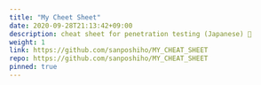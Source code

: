 ```yaml
---
title: "My Cheet Sheet"
date: 2020-09-28T21:13:42+09:00
description: cheat sheet for penetration testing (Japanese) 🐉
weight: 1
link: https://github.com/sanposhiho/MY_CHEAT_SHEET
repo: https://github.com/sanposhiho/MY_CHEAT_SHEET
pinned: true
---
```

